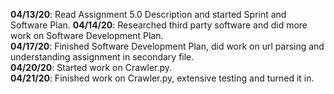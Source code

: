 **04/13/20**: Read Assignment 5.0 Description and started Sprint and
Software Plan. 
**04/14/20**: Researched third party software and did more work on Software
Development Plan.  
**04/17/20**: Finished Software Development Plan, did work on url parsing and understanding assignment in secondary file.  
**04/20/20**: Started work on Crawler.py.  
**04/21/20**: Finished work on Crawler.py, extensive testing and turned it in. 

